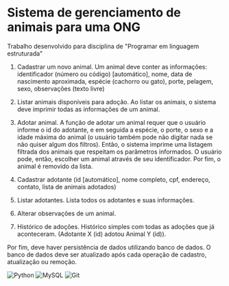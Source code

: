 # Sistema de gerenciamento de animais para uma ONG

Trabalho desenvolvido para disciplina de "Programar em linguagem estruturada" 

1. Cadastrar um novo animal. Um animal deve conter as informações: identificador (número ou código) [automático], nome, data de nascimento aproximada, espécie (cachorro ou gato), porte, pelagem, sexo, observações (texto livre)

2. Listar animais disponíveis para adoção. Ao listar os animais, o sistema deve imprimir todas as informações de um animal.

3. Adotar animal. A função de adotar um animal requer que o usuário informe o id do adotante, e em seguida a espécie, o porte, o sexo e a idade máxima  do animal (o usuário também pode não digitar nada se não quiser algum dos filtros). Então, o sistema imprime uma listagem filtrada dos animais que respeitam os parâmetros informados. O usuário pode, então, escolher um animal através de seu identificador. Por fim, o animal é removido da lista.

4. Cadastrar adotante (id [automático], nome completo, cpf, endereço, contato, lista de animais adotados)

5. Listar adotantes. Lista todos os adotantes e suas informações.

6. Alterar observações de um animal.

7. Histórico de adoções. Histórico simples com todas as adoções que já aconteceram. (Adotante X (id) adotou Animal Y (id)).


Por fim, deve haver persistência de dados utilizando banco de dados. O banco de dados deve ser atualizado após cada operação de cadastro, atualização ou remoção.

![Python](https://img.shields.io/badge/python-3670A0?style=for-the-badge&logo=python&logoColor=ffdd54)
![MySQL](https://img.shields.io/badge/MySQL-00000F?style=for-the-badge&logo=mysql&logoColor=white)
![Git](https://img.shields.io/badge/GIT-E44C30?style=for-the-badge&logo=git&logoColor=white)
